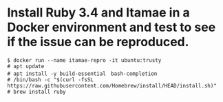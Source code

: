 # Install Ruby 3.4 and Itamae in a Docker environment and test to see if the issue can be reproduced.

```console
$ docker run --name itamae-repro -it ubuntu:trusty
# apt update
# apt install -y build-essential　bash-completion
# /bin/bash -c "$(curl -fsSL https://raw.githubusercontent.com/Homebrew/install/HEAD/install.sh)"
# brew install ruby
```

